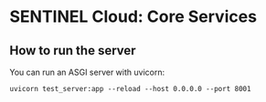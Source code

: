 # SENTINEL Cloud: Core Services

## How to run the server
You can run an ASGI server with uvicorn:

    uvicorn test_server:app --reload --host 0.0.0.0 --port 8001